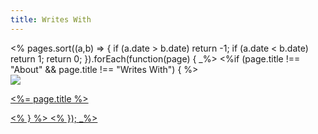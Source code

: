 ```yaml
---
title: Writes With
---
```

<div class="books">
<% pages.sort((a,b) => {
    if (a.date > b.date) return -1;
    if (a.date < b.date) return 1;
    return 0;
}).forEach(function(page) { _%>
    <%if (page.title !== "About" && page.title !== "Writes With") { %>
<a href="<%= pathTo(page) %>">
<div class="book">
    <img class="book-image" src="/interview-photos/<%= page.slug %>-book.jpg" />
    <p class="author"><%= page.title %></p>
    </div>
    <% } %>
<% }); _%>
</div>
</a>